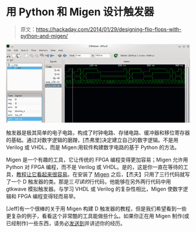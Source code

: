 # 用 Python 和 Migen 设计触发器

> 原文：<https://hackaday.com/2014/01/29/designing-flip-flops-with-python-and-migen/>

![migen](img/0693df8674c44677fe9984697c540cfa.png)

触发器是极其简单的电子电路，构成了时钟电路、存储电路、缓冲器和移位寄存器的基础。通过对数字逻辑的磨蹭，[杰弗里]决定建立自己的数字逻辑。不是用 Verilog 或 VHDL，而是 Migen:用软件构建数字电路的基于 Python 的方法。

Migen 是一个有趣的工具，它让传统的 FPGA 编程变得更加容易；Migen 允许用 Python 对 FPGA 编程，而不是 Verilog 或 VHDL。是的，这是你一直在等待的工具，[教程让它看起来很容易](http://milkymist.org/3/migen-tutorial.pdf)。在安装了 [Migen](http://jeffrey.co.in/blog/2014/01/installing-migen/) 之后，【杰夫】只用了三行代码就写了一个 D 触发器的类。那是三*可读的*行代码，他能够在另外两行代码中用 gtkwave 模拟触发器。与学习 VHDL 或 Verilog 的复杂性相比，Migen 使数字逻辑和 FPGA 编程变得轻而易举。

[Jeff]有一个很棒的关于用 Migen 构建 D 触发器的教程，但是我们希望看到一些更复杂的例子，看看这个非常酷的工具能做些什么。如果你正在用 Migen 制作(或已经制作)一些东西，请务必[发送到](http://hackaday.com/contact-hack-a-day/)并讲述你的经历。